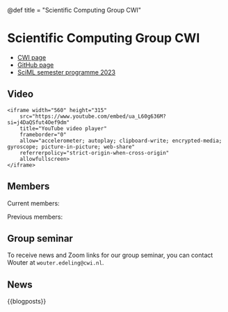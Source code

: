 @def title = "Scientific Computing Group CWI"

# Scientific Computing Group CWI

- [CWI page](https://www.cwi.nl/en/groups/scientific-computing/)
- [GitHub page](https://github.com/ScientificComputingCWI)
- [SciML semester programme 2023](https://github.com/SemesterProgramme-SciML)

## Video

~~~
<iframe width="560" height="315"
    src="https://www.youtube.com/embed/ua_L60g636M?si=j4DaQSfut4Oef9dm"
    title="YouTube video player"
    frameborder="0"
    allow="accelerometer; autoplay; clipboard-write; encrypted-media; gyroscope; picture-in-picture; web-share"
    referrerpolicy="strict-origin-when-cross-origin"
    allowfullscreen>
</iframe>
~~~

## Members

Current members:

Previous members:

## Group seminar

To receive news and Zoom links for our group seminar, you can contact Wouter at `wouter.edeling@cwi.nl`.

## News

{{blogposts}}
